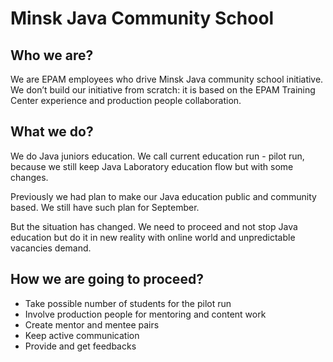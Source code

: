 # Minsk Java Community School

## Who we are?

We are EPAM employees who drive Minsk Java community school initiative. We don’t build our initiative from scratch: it is based on the EPAM Training Center experience and production people collaboration.

## What we do?

We do Java juniors education. We call current education run - pilot run, because we still keep Java Laboratory education flow but with some changes.

Previously we had plan to make our Java education public and community based. We still have such plan for September.

But the situation has changed. We need to proceed and not stop Java education but do it in new reality with online world and unpredictable vacancies demand.

## How we are going to proceed?

* Take possible number of students for the pilot run
* Involve production people for mentoring and content work
* Create mentor and mentee pairs
* Keep active communication
* Provide and get feedbacks